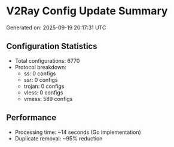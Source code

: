 # V2Ray Config Update Summary
Generated on: 2025-09-19 20:17:31 UTC

## Configuration Statistics
- Total configurations: 6770
- Protocol breakdown:
  - ss: 0 configs
  - ssr: 0 configs
  - trojan: 0 configs
  - vless: 0 configs
  - vmess: 589 configs

## Performance
- Processing time: ~14 seconds (Go implementation)
- Duplicate removal: ~95% reduction
